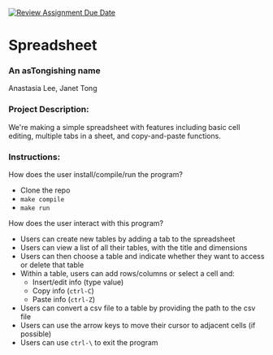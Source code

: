 [![Review Assignment Due Date](https://classroom.github.com/assets/deadline-readme-button-22041afd0340ce965d47ae6ef1cefeee28c7c493a6346c4f15d667ab976d596c.svg)](https://classroom.github.com/a/Vh67aNdh)
# Spreadsheet

### An asTongishing name

Anastasia Lee, Janet Tong
       
### Project Description:

We're making a simple spreadsheet with features including basic cell editing, multiple tabs in a sheet, and copy-and-paste functions.
  
### Instructions:

How does the user install/compile/run the program?

- Clone the repo
- `make compile`
- `make run`

How does the user interact with this program?

- Users can create new tables by adding a tab to the spreadsheet
- Users can view a list of all their tables, with the title and dimensions
- Users can then choose a table and indicate whether they want to access or delete that table
- Within a table, users can add rows/columns or select a cell and:
  - Insert/edit info (type value)
  - Copy info (`ctrl-C`)
  - Paste info (`ctrl-Z`)
- Users can convert a csv file to a table by providing the path to the csv file
- Users can use the arrow keys to move their cursor to adjacent cells (if possible)
- Users can use `ctrl-\` to exit the program
